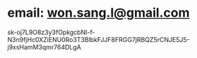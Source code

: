 # email: won.sang.l@gmail.com

sk-oj7L9O8z3y3fOpkgcbNI-f-N3n9fjHc0XZiENU0Ro3T3BlbkFJJF8FRGG7jRBQZ5rCNJE5J5-j9xsHamM3qmr764DLgA
